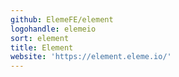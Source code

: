 ```yaml
---
github: ElemeFE/element
logohandle: elemeio
sort: element
title: Element
website: 'https://element.eleme.io/'
---
```

